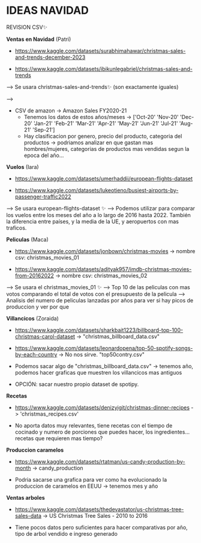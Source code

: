 # IDEAS NAVIDAD

REVISION CSV✨

**Ventas en Navidad** (Patri)

- https://www.kaggle.com/datasets/surabhimahawar/christmas-sales-and-trends-december-2023

- https://www.kaggle.com/datasets/ibikunlegabriel/christmas-sales-and-trends

--> Se usara christmas-sales-and-trends✨ (son exactamente iguales)

-->

- CSV de amazon -> Amazon Sales FY2020-21
  - Tenemos los datos de estos años/meses -> ['Oct-20' 'Nov-20' 'Dec-20' 'Jan-21' 'Feb-21' 'Mar-21' 'Apr-21' 'May-21' 'Jun-21' 'Jul-21' 'Aug-21' 'Sep-21']
  - Hay clasificacion por genero, precio del producto, categoria del productos -> podriamos analizar en que gastan mas hombres/mujeres, categorias de productos mas vendidas segun la epoca del año...

**Vuelos** (Iara)

- https://www.kaggle.com/datasets/umerhaddii/european-flights-dataset

- https://www.kaggle.com/datasets/lukeotieno/busiest-airports-by-passenger-traffic2022

--> Se usara european-flights-dataset ✨
--> Podemos utilizar para comparar los vuelos entre los meses del año a lo largo de 2016 hasta 2022. También la diferencia entre países, y la media de la UE, y aeropuertos con mas traficos.

**Peliculas** (Maca)

- https://www.kaggle.com/datasets/jonbown/christmas-movies -> nombre csv: christmas_movies_01

- https://www.kaggle.com/datasets/adityak957/imdb-christmas-movies-from-20162022 -> nombre csv: christmas_movies_02

--> Se usara el christmas_movies_01 ✨
--> Top 10 de las peliculas con mas votos comparando el total de votos con el presupuesto de la pelicula
--> Analisis del numero de peliculas lanzadas por años para ver si hay picos de produccion y ver por que

**Villancicos** (Zoraida)

- https://www.kaggle.com/datasets/sharkbait1223/billboard-top-100-christmas-carol-dataset -> "christmas_billboard_data.csv"

- https://www.kaggle.com/datasets/leonardopena/top-50-spotify-songs-by-each-country -> No nos sirve. "top50contry.csv"

- Podemos sacar algo de "christmas_billboard_data.csv" -> tenemos año, podemos hacer graficas que muestren los villancicos mas antiguos
- OPCIÓN: sacar nuestro propio dataset de spotipy.

**Recetas**

- https://www.kaggle.com/datasets/denizyigit/christmas-dinner-recipes -> 'christmas_recipes.csv'

- No aporta datos muy relevantes, tiene recetas con el tiempo de cocinado y numero de porciones que puedes hacer, los ingredientes... recetas que requieren mas tiempo?

**Produccion caramelos**

- https://www.kaggle.com/datasets/rtatman/us-candy-production-by-month -> candy_production

- Podria sacarse una grafica para ver como ha evolucionado la produccion de caramelos en EEUU -> tenemos mes y año

**Ventas arboles**

- https://www.kaggle.com/datasets/thedevastator/us-christmas-tree-sales-data -> US Christmas Tree Sales - 2010 to 2016

- Tiene pocos datos pero suficientes para hacer comparativas por año, tipo de arbol vendido e ingreso generado
